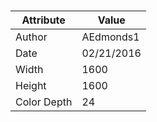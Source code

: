 # 
| Attribute | Value |
| ---  | ---     |
| Author | AEdmonds1 |
| Date | 02/21/2016 |
| Width | 1600 |
| Height | 1600 |
| Color Depth | 24 |
